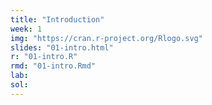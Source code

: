 ```yaml
---
title: "Introduction"
week: 1
img: "https://cran.r-project.org/Rlogo.svg"
slides: "01-intro.html"
r: "01-intro.R"
rmd: "01-intro.Rmd"
lab:
sol:
---
```

